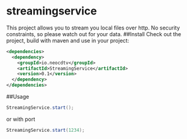 # streamingservice
This project allows you to stream you local files over http. No security constraints, so please watch out for your data.
##Install
Check out the project, build with maven and use in your project:
```xml
<dependencies>
  <dependency>
    <groupId>io.neocdtv</groupId>
    <artifactId>StreamingService</artifactId>
    <version>0.1</version>
  </dependency>
</dependencies>
```
##Usage
```java
StreamingService.start();
```
or with port
```java
StreamingService.start(1234);
```
